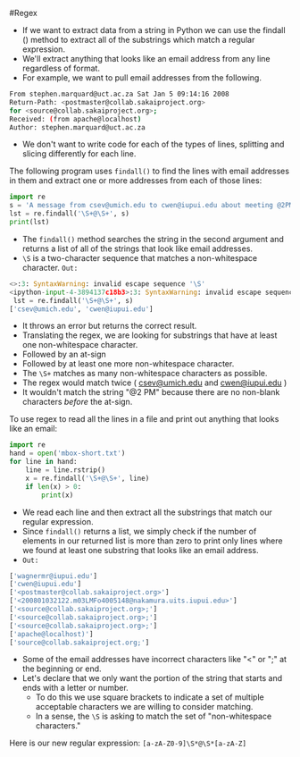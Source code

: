 #Regex 

- If we want to extract data from a string in Python we can use the findall () method to extract all of the substrings which match a regular expression. 
- We'll extract anything that looks like an email address from any line regardless of format.
- For example, we want to pull email addresses from the following.
```bash
From stephen.marquard@uct.ac.za Sat Jan 5 09:14:16 2008
Return-Path: <postmaster@collab.sakaiproject.org>
for <source@collab.sakaiproject.org>;
Received: (from apache@localhost)
Author: stephen.marquard@uct.ac.za
```
- We don't want to write code for each of the types of lines, splitting and slicing differently for each line.

The following program uses `findall()` to find the lines with email addresses in them and extract one or more addresses from each of those lines:
```python
import re
s = 'A message from csev@umich.edu to cwen@iupui.edu about meeting @2PM'
lst = re.findall('\S+@\S+', s)
print(lst)
```
- The `findall()` method searches the string in the second argument and returns a list of all of the strings that look like email addresses.
- `\S` is a two-character sequence that matches a non-whitespace character. 
`Out:`
```python
<>:3: SyntaxWarning: invalid escape sequence '\S'  
<ipython-input-4-3894137c18b3>:3: SyntaxWarning: invalid escape sequence '\S'  
 lst = re.findall('\S+@\S+', s)  
['csev@umich.edu', 'cwen@iupui.edu']
```
- It throws an error but returns the correct result.
- Translating the regex, we are looking for substrings that have at least one non-whitespace character.
- Followed by an at-sign
- Followed by at least one more non-whitespace character.
- The `\S+` matches as many non-whitespace characters as possible.
- The regex would match twice ( csev@umich.edu and cwen@iupui.edu )
- It wouldn't match the string "@2 PM" because there are no non-blank characters *before* the at-sign.

To use regex to read all the lines in a file and print out anything that looks like an email:
```python
import re
hand = open('mbox-short.txt')
for line in hand:
    line = line.rstrip()
    x = re.findall('\S+@\S+', line)
    if len(x) > 0:
        print(x)
```
- We read each line and then extract all the substrings that match our regular expression.
- Since `findall()` returns a list, we simply check if the number of elements in our returned list is more than zero to print only lines where we found at least one substring that looks like an email address.
- `Out:`
```bash
['wagnermr@iupui.edu']
['cwen@iupui.edu']
['<postmaster@collab.sakaiproject.org>']
['<200801032122.m03LMFo4005148@nakamura.uits.iupui.edu>']
['<source@collab.sakaiproject.org>;']
['<source@collab.sakaiproject.org>;']
['<source@collab.sakaiproject.org>;']
['apache@localhost)']
['source@collab.sakaiproject.org;']
```
- Some of the email addresses have incorrect characters like "<" or ";" at the beginning or end.
- Let's declare that we only want the portion of the string that starts and ends with a letter or number.
	- To do this we use square brackets to indicate a set of multiple acceptable characters we are willing to consider matching.
	- In a sense, the `\S` is asking to match the set of "non-whitespace characters."

Here is our new regular expression:
`[a-zA-Z0-9]\S*@\S*[a-zA-Z]`
